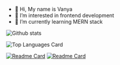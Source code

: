 - 👋 Hi, My name is Vanya
- 👀 I’m interested in frontend development
- 🌱 I’m currently learning MERN stack

<!---
raiden-developer/raiden-developer is a ✨ special ✨ repository because its `README.md` (this file) appears on your GitHub profile.
You can click the Preview link to take a look at your changes.
--->

![Github stats](https://github-readme-stats.vercel.app/api?username=raiden-developer&theme=github_dark&show_icons=true&count_private=true)

![Top Languages Card](https://github-readme-stats.vercel.app/api/top-langs/?username=raiden-developer&layout=compact)

[![Readme Card](https://github-readme-stats.vercel.app/api/pin/?username=raiden-developer&repo=gulp&theme=github_dark)](https://github.com/raiden-developer/gulp)
[![Readme Card](https://github-readme-stats.vercel.app/api/pin/?username=raiden-developer&repo=gulp&theme=github_dark)](https://github.com/raiden-developer/gulp)
